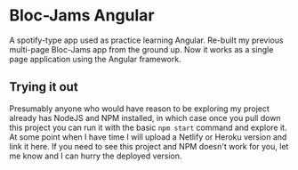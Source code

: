 # Bloc-Jams Angular

A spotify-type app used as practice learning Angular. Re-built my previous multi-page Bloc-Jams app from the ground up. Now it works as a single page application using the Angular framework. 

## Trying it out

Presumably anyone who would have reason to be exploring my project already has NodeJS and NPM installed, in which case once you pull down this project you can run it with the basic `npm start` command and explore it. At some point when I have time I will upload a Netlify or Heroku version and link it here. If you need to see this project and NPM doesn't work for you, let me know and I can hurry the deployed version.
